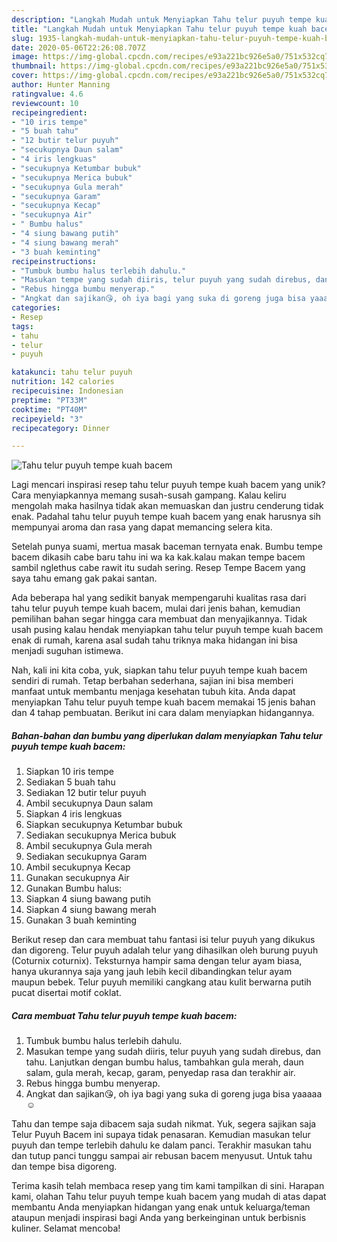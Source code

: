 ```yaml
---
description: "Langkah Mudah untuk Menyiapkan Tahu telur puyuh tempe kuah bacem Anti Gagal"
title: "Langkah Mudah untuk Menyiapkan Tahu telur puyuh tempe kuah bacem Anti Gagal"
slug: 1935-langkah-mudah-untuk-menyiapkan-tahu-telur-puyuh-tempe-kuah-bacem-anti-gagal
date: 2020-05-06T22:26:08.707Z
image: https://img-global.cpcdn.com/recipes/e93a221bc926e5a0/751x532cq70/tahu-telur-puyuh-tempe-kuah-bacem-foto-resep-utama.jpg
thumbnail: https://img-global.cpcdn.com/recipes/e93a221bc926e5a0/751x532cq70/tahu-telur-puyuh-tempe-kuah-bacem-foto-resep-utama.jpg
cover: https://img-global.cpcdn.com/recipes/e93a221bc926e5a0/751x532cq70/tahu-telur-puyuh-tempe-kuah-bacem-foto-resep-utama.jpg
author: Hunter Manning
ratingvalue: 4.6
reviewcount: 10
recipeingredient:
- "10 iris tempe"
- "5 buah tahu"
- "12 butir telur puyuh"
- "secukupnya Daun salam"
- "4 iris lengkuas"
- "secukupnya Ketumbar bubuk"
- "secukupnya Merica bubuk"
- "secukupnya Gula merah"
- "secukupnya Garam"
- "secukupnya Kecap"
- "secukupnya Air"
- " Bumbu halus"
- "4 siung bawang putih"
- "4 siung bawang merah"
- "3 buah keminting"
recipeinstructions:
- "Tumbuk bumbu halus terlebih dahulu."
- "Masukan tempe yang sudah diiris, telur puyuh yang sudah direbus, dan tahu. Lanjutkan dengan bumbu halus, tambahkan gula merah, daun salam, gula merah, kecap, garam, penyedap rasa dan terakhir air."
- "Rebus hingga bumbu menyerap."
- "Angkat dan sajikan😘, oh iya bagi yang suka di goreng juga bisa yaaaaa☺️"
categories:
- Resep
tags:
- tahu
- telur
- puyuh

katakunci: tahu telur puyuh 
nutrition: 142 calories
recipecuisine: Indonesian
preptime: "PT33M"
cooktime: "PT40M"
recipeyield: "3"
recipecategory: Dinner

---
```



![Tahu telur puyuh tempe kuah bacem](https://img-global.cpcdn.com/recipes/e93a221bc926e5a0/751x532cq70/tahu-telur-puyuh-tempe-kuah-bacem-foto-resep-utama.jpg)

Lagi mencari inspirasi resep tahu telur puyuh tempe kuah bacem yang unik? Cara menyiapkannya memang susah-susah gampang. Kalau keliru mengolah maka hasilnya tidak akan memuaskan dan justru cenderung tidak enak. Padahal tahu telur puyuh tempe kuah bacem yang enak harusnya sih mempunyai aroma dan rasa yang dapat memancing selera kita.

Setelah punya suami, mertua masak baceman ternyata enak. Bumbu tempe bacem dikasih cabe baru tahu ini wa ka kak.kalau makan tempe bacem sambil nglethus cabe rawit itu sudah sering. Resep Tempe Bacem yang saya tahu emang gak pakai santan.

Ada beberapa hal yang sedikit banyak mempengaruhi kualitas rasa dari tahu telur puyuh tempe kuah bacem, mulai dari jenis bahan, kemudian pemilihan bahan segar hingga cara membuat dan menyajikannya. Tidak usah pusing kalau hendak menyiapkan tahu telur puyuh tempe kuah bacem enak di rumah, karena asal sudah tahu triknya maka hidangan ini bisa menjadi suguhan istimewa.


Nah, kali ini kita coba, yuk, siapkan tahu telur puyuh tempe kuah bacem sendiri di rumah. Tetap berbahan sederhana, sajian ini bisa memberi manfaat untuk membantu menjaga kesehatan tubuh kita. Anda dapat menyiapkan Tahu telur puyuh tempe kuah bacem memakai 15 jenis bahan dan 4 tahap pembuatan. Berikut ini cara dalam menyiapkan hidangannya.

<!--inarticleads1-->

##### Bahan-bahan dan bumbu yang diperlukan dalam menyiapkan Tahu telur puyuh tempe kuah bacem:

1. Siapkan 10 iris tempe
1. Sediakan 5 buah tahu
1. Sediakan 12 butir telur puyuh
1. Ambil secukupnya Daun salam
1. Siapkan 4 iris lengkuas
1. Siapkan secukupnya Ketumbar bubuk
1. Sediakan secukupnya Merica bubuk
1. Ambil secukupnya Gula merah
1. Sediakan secukupnya Garam
1. Ambil secukupnya Kecap
1. Gunakan secukupnya Air
1. Gunakan  Bumbu halus:
1. Siapkan 4 siung bawang putih
1. Siapkan 4 siung bawang merah
1. Gunakan 3 buah keminting


Berikut resep dan cara membuat tahu fantasi isi telur puyuh yang dikukus dan digoreng. Telur puyuh adalah telur yang dihasilkan oleh burung puyuh (Coturnix coturnix). Teksturnya hampir sama dengan telur ayam biasa, hanya ukurannya saja yang jauh lebih kecil dibandingkan telur ayam maupun bebek. Telur puyuh memiliki cangkang atau kulit berwarna putih pucat disertai motif coklat. 

<!--inarticleads2-->

##### Cara membuat Tahu telur puyuh tempe kuah bacem:

1. Tumbuk bumbu halus terlebih dahulu.
1. Masukan tempe yang sudah diiris, telur puyuh yang sudah direbus, dan tahu. Lanjutkan dengan bumbu halus, tambahkan gula merah, daun salam, gula merah, kecap, garam, penyedap rasa dan terakhir air.
1. Rebus hingga bumbu menyerap.
1. Angkat dan sajikan😘, oh iya bagi yang suka di goreng juga bisa yaaaaa☺️


Tahu dan tempe saja dibacem saja sudah nikmat. Yuk, segera sajikan saja Telur Puyuh Bacem ini supaya tidak penasaran. Kemudian masukan telur puyuh dan tempe terlebih dahulu ke dalam panci. Terakhir masukan tahu dan tutup panci tunggu sampai air rebusan bacem menyusut. Untuk tahu dan tempe bisa digoreng. 

Terima kasih telah membaca resep yang tim kami tampilkan di sini. Harapan kami, olahan Tahu telur puyuh tempe kuah bacem yang mudah di atas dapat membantu Anda menyiapkan hidangan yang enak untuk keluarga/teman ataupun menjadi inspirasi bagi Anda yang berkeinginan untuk berbisnis kuliner. Selamat mencoba!
